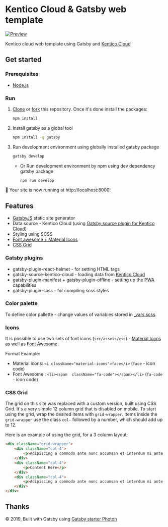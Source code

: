 # Kentico Cloud & Gatsby web template

[![Preview](https://img.shields.io/badge/-Preview-brightgreen.svg)](https://cloud-template-gatsby.surge.sh/)

Kentico cloud web template using Gatsby and [Kentico Cloud](https://kenticocloud.com)

## Get started

### Prerequisites

* [Node.js](https://nodejs.org/en/download/)

### Run

1. [Clone](https://git-scm.com/docs/git-clone) or [fork](https://hub.github.com/hub-fork.1.html) this repository. Once it's done install the packages:

    ```sh
    npm install
    ```

1. Install gatsby as a global tool

    ```sh
    npm install -g gatsby
    ```

1. Run development environment using globally installed gatsby package

    ```sh
    gatsby develop
    ```

    * Or Run development environment by npm using dev dependency gatsby package

        ```sh
        npm run develop
        ```

🚀 Your site is now running at http://localhost:8000!

## Features

* [GatsbyJS](https://www.gatsbyjs.org/) static site generator
* Data source - Kentico Cloud (using [Gatsby source plugin for Kentico Cloud](https://www.gatsbyjs.org/packages/gatsby-source-kentico-cloud/))
* Styling using SCSS
* [Font awesome + Material Icons](#Icons)
* [CSS Grid](#CSS-Grid)

### Gatsby plugins

* gatsby-plugin-react-helmet - for setting HTML tags
* gatsby-source-kentico-cloud - loading data from [Kentico Cloud](https://kenticocloud.com)
* gatsby-plugin-manifest + gatsby-plugin-offline - setting up the [PWA](https://developers.google.com/web/progressive-web-apps/) capabilities
* gatsby-plugin-sass - for compiling scss styles

### Color palette

To define color pallette - change values of variables stored in [_vars.scss](https://github.com/Simply007/cloud-template-gatsby/blob/master/source/src/assets/scss/libs/_vars.scss#L32).

### Icons

It is possible to use two sets of font icons (`src/assets/css`) - [Material Icons](https://material.io/tools/icons/) as well as [Font Awesome](https://fontawesome.com/).

Format Example:

* Material icons: `<i className="material-icons">face</i>` (`face` - icon code)
* Font Awesome : `<li><span  className="fa-code"></span></li>` (`fa-code` - icon code)

### CSS Grid

The grid on this site was replaced with a custom version, built using CSS Grid. It's a very simple 12 column grid that is disabled on mobile. To start using the grid, wrap the desired items with `grid-wrapper`. Items inside the `grid-wrapper` use the class `col-` followed by a number, which should add up to 12.

Here is an example of using the grid, for a 3 column layout:

```html
<div className="grid-wrapper">
    <div className="col-4">
        <p>Adipiscing a commodo ante nunc accumsan et interdum mi ante adipiscing. A nunc lobortis non nisl amet vis sed volutpat aclacus nascetur ac non. Lorem curae et ante amet sapien sed tempus adipiscing id accumsan.</p>
    </div>
    <div className="col-4">
        <p>Content Here</p>
    </div>
    <div className="col-4">
        <p>Adipiscing a commodo ante nunc accumsan et interdum mi ante adipiscing. A nunc lobortis non nisl amet vis sed volutpat aclacus nascetur ac non. Lorem curae et ante amet sapien sed tempus adipiscing id accumsan.</p>
    </div>
</div>
```

## Thanks

 © 2019, Built with Gatsby using [Gatsby starter Photon](https://www.gatsbyjs.org/starters/codebushi/gatsby-starter-photon/)
